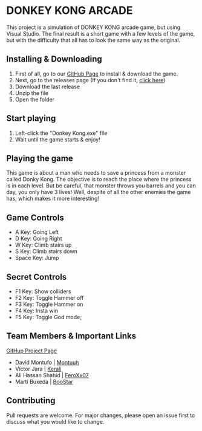 # DONKEY KONG ARCADE

This project is a simulation of DONKEY KONG arcade game, but using Visual Studio. 
The final result is a short game with a few levels of the game, but with the difficulty that all has to 
look the same way as the original.

## Installing & Downloading

 1. First of all, go to our [GitHub Page](https://github.com/FeroXx07/Donkey-Kong) to install & download the game.
 2. Next, go to the releases page (If you don't find it, [click here](https://github.com/FeroXx07/Donkey-Kong/releases))
 3. Download the last release
 4. Unzip the file
 5. Open the folder

## Start playing

 1. Left-click the "Donkey Kong.exe" file
 2. Wait until the game starts & enjoy!

## Playing the game

This game is about a man who needs to save a princess from a monster called Donky Kong. The objective is to reach the place where the princess is in each level. But be careful, that monster throws you barrels and you can day, you only have 3 lives!
Well, despite of all the other enemies the game has, which makes it more interesting!

## Game Controls

 - A Key: Going Left
 - D Key: Going Right
 - W Key: Climb stairs up
 - S Key: Climb stairs down
 - Space Key: Jump

## Secret Controls

 - F1 Key: Show colliders
 - F2 Key: Toggle Hammer off
 - F3 Key: Toggle Hammer on
 - F4 Key: Insta win
 - F5 Key: Toggle God mode;

## Team Members & Important Links

[GitHup Project Page](https://github.com/FeroXx07/Donkey-Kong)

 - David Montufo | [Montuuh](https://github.com/Montuuh)
 - Víctor Jara | [Kerali](https://github.com/Kerali)
 - Ali Hassan Shahid | [FeroXx07](https://github.com/FeroXx07)
 - Martí Buxeda | [BooStar](https://github.com/BooStarGamer)

## Contributing
Pull requests are welcome. For major changes, please open an issue first to discuss what you would like to change.
